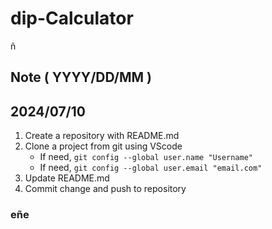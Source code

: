 # dip-Calculator
ñ

## Note ( YYYY/DD/MM )
## 2024/07/10
1. Create a repository with README.md
2. Clone a project from git using VScode
   * If need, ```git config --global user.name "Username"```
   * If need, ```git config --global user.email "email.com"```
3. Update README.md
4. Commit change and push to repository

### eñe
